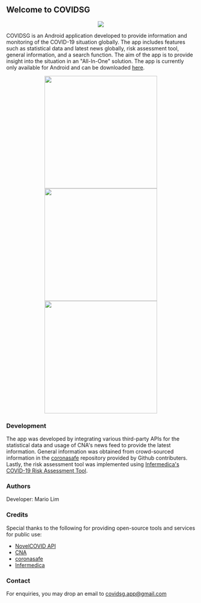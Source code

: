 ## Welcome to COVIDSG
 
 <p align="center">
  <img src="https://javascriptaddict.github.io/COVIDSG/assets/logo.png"/>
</p>

COVIDSG is an Android application developed to provide information and monitoring of the COVID-19 situation globally. The app includes features such as statistical data and latest news globally, risk assessment tool, general information, and a search function. The aim of the app is to provide insight into the situation in an "All-In-One" solution. The app is currently only available for Android and can be downloaded [here](https://javascriptaddict.github.io/COVIDSG/ "COVIDSG | Mobile App").

 <p align="center" float="left">
  <img width="300" height="300" src="https://javascriptaddict.github.io/COVIDSG/assets/home_mockup.png"/>
   <img width="300" height=300" src="https://javascriptaddict.github.io/COVIDSG/assets/countries_mockup.png"/>
   <img width="300" height="300" src="https://javascriptaddict.github.io/COVIDSG/assets/news_mockup.png"/>

</p>

### Development
The app was developed by integrating various third-party APIs for the statistical data and usage of CNA's news feed to provide the latest information. General information was obtained from crowd-sourced information in the [coronasafe](https://github.com/coronasafe/coronasafe.in "coronnasafe") repository provided by Github contributers. Lastly, the risk assessment tool was implemented using [Infermedica's COVID-19 Risk Assessment Tool](https://infermedica.com/covid19 "Infermedica COVID-19 Risk Assessment Tool").

### Authors
Developer: Mario Lim

### Credits
Special thanks to the following for providing open-source tools and services for public use:
* [NovelCOVID API](https://corona.lmao.ninja/ "NovelCOVID API")
* [CNA](https://www.channelnewsasia.com/ "CNA")
* [coronasafe](https://github.com/coronasafe/coronasafe.in "coronnasafe")
* [Infermedica](https://infermedica.com/covid19 "Infermedica COVID-19 Risk Assessment Tool")

### Contact
For enquiries, you may drop an email to covidsg.app@gmail.com
